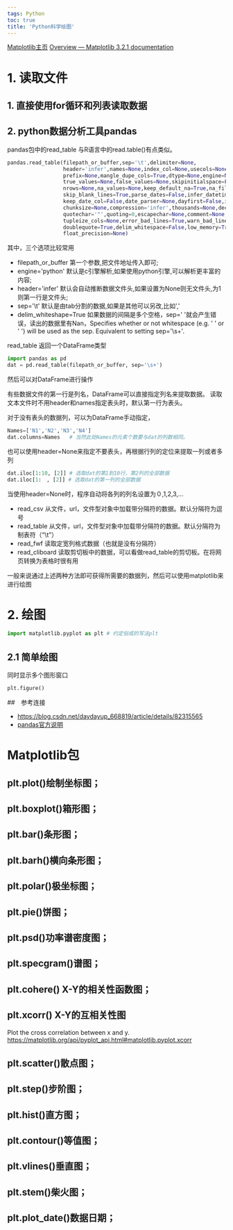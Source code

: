 ```yaml
---
tags: Python
toc: true
title: 'Python科学绘图'
---
```


[Matplotlib主页](https://matplotlib.org/)
[Overview — Matplotlib 3.2.1 documentation](https://matplotlib.org/contents.html)


# 1. 读取文件

## 1. 直接使用for循环和列表读取数据



## 2. python数据分析工具pandas

pandas包中的read_table 与R语言中的read.table()有点类似。

```python
pandas.read_table(filepath_or_buffer,sep='\t',delimiter=None,
                  header='infer',names=None,index_col=None,usecols=None,squeeze=False,
                  prefix=None,mangle_dupe_cols=True,dtype=None,engine=None,converters=None,
                  true_values=None,false_values=None,skipinitialspace=False,skiprows=None,
                  nrows=None,na_values=None,keep_default_na=True,na_filter=True,verbose=False,
                  skip_blank_lines=True,parse_dates=False,infer_datetime_format=False,
                  keep_date_col=False,date_parser=None,dayfirst=False,iterator=False,
                  chunksize=None,compression='infer',thousands=None,decimal=b'.',lineterminator=None,
                  quotechar='"',quoting=0,escapechar=None,comment=None,encoding=None,dialect=None,
                  tupleize_cols=None,error_bad_lines=True,warn_bad_lines=True,skipfooter=0,
                  doublequote=True,delim_whitespace=False,low_memory=True,memory_map=False,
                  float_precision=None)
```

其中，三个选项比较常用

- filepath_or_buffer   第一个参数,把文件地址传入即可;
- engine='python'      默认是c引擎解析,如果使用python引擎,可以解析更丰富的内容;
- header='infer'       默认会自动推断数据文件头,如果设置为None则无文件头,为1则第一行是文件头;
- sep='\t'             默认是由tab分割的数据,如果是其他可以另改,比如','
- delim_whiteshape=True 如果数据的间隔是多个空格，sep=' '就会产生错误，读出的数据里有Nan，Specifies whether or not whitespace (e.g. ' ' or '    ') will be used as the sep. Equivalent to setting sep='\s+'.

read_table 返回一个DataFrame类型

```python
import pandas as pd
dat = pd.read_table(filepath_or_buffer, sep='\s+')
```

然后可以对DataFrame进行操作

有些数据文件的第一行是列名，DataFrame可以直接指定列名来提取数据。
读取文本文件时不用header和names指定表头时，默认第一行为表头。


对于没有表头的数据列，可以为DataFrame手动指定，

```python
Names=['N1','N2','N3','N4']
dat.columns=Names   # 当然此处Names的元素个数要与dat的列数相同。
```

也可以使用header=None来指定不要表头，再根据行列的定位来提取一列或者多列

```python
dat.iloc[1:10, [2]] # 选取dat的第1到10行，第2列的全部数据
dat.iloc[1:　, [2]] # 选取dat的第一列的全部数据
```

当使用header=None时，程序自动将各列的列名设置为０,1,2,3,...

- read_csv 从文件，url，文件型对象中加载带分隔符的数据。默认分隔符为逗号
- read_table 从文件，url，文件型对象中加载带分隔符的数据。默认分隔符为制表符（“\t”）
- read_fwf 读取定宽列格式数据（也就是没有分隔符）
- read_cliboard 读取剪切板中的数据，可以看做read_table的剪切板。在将网页转换为表格时很有用

一般来说通过上述两种方法即可获得所需要的数据列，然后可以使用matplotlib来进行绘图

# 2. 绘图

```python
import matplotlib.pyplot as plt # 约定俗成的写法plt
```

## 2.1 简单绘图


同时显示多个图形窗口

```python
plt.figure()
```

##　参考连接

- https://blog.csdn.net/daydayup_668819/article/details/82315565
- [pandas官方说明](https://pandas.pydata.org/pandas-docs/stable/reference/api/pandas.read_table.html)


# Matplotlib包

## plt.plot()绘制坐标图；
## plt.boxplot()箱形图；
## plt.bar()条形图；
## plt.barh()横向条形图；
## plt.polar()极坐标图；
## plt.pie()饼图；
## plt.psd()功率谱密度图；
## plt.specgram()谱图；

## plt.cohere() X-Y的相关性函数图；
## plt.xcorr() X-Y的互相关性图

Plot the cross correlation between x and y.
https://matplotlib.org/api/pyplot_api.html#matplotlib.pyplot.xcorr

## plt.scatter()散点图；
## plt.step()步阶图；
## plt.hist()直方图；
## plt.contour()等值图；
## plt.vlines()垂直图；
## plt.stem()柴火图；
## plt.plot_date()数据日期；
